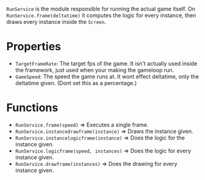 `RunService` is the module responsible for running the actual game itself. On `RunService.frame(deltatime)` it computes the logic for every instance, then draws every instance inside the `Screen`.

# Properties
* `TargetFrameRate`: The target fps of the game. It isn't actually used inside the framework, just used when your making the gameloop run.
* `GameSpeed`: The speed the game runs at. It wont effect deltatime, only the deltatime given. (Dont set this as a percentage.)

# Functions
* `RunService.frame(speed)` => Executes a single frame.
* `RunService.instancedrawframe(instance)` => Draws the instance given.
* `RunService.instancelogicframe(instance)` => Does the logic for the instance given.
* `RunService.logicframe(speed, instances)` => Does the logic for every instance given.
* `RunService.drawframe(instances)` => Does the drawing for every instance given.